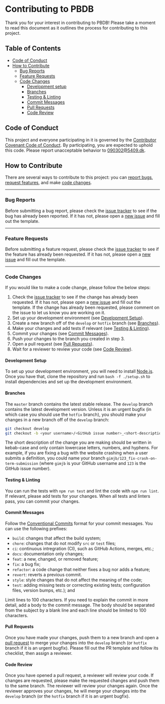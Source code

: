 # Contributing to PBDB

Thank you for your interest in contributing to PBDB! Please take a moment to
read this document as it outlines the process for contributing to this project.

## Table of Contents

- [Code of Conduct](#code-of-conduct)
- [How to Contribute](#how-to-contribute)
  - [Bug Reports](#bug-reports)
  - [Feature Requests](#feature-requests)
  - [Code Changes](#code-changes)
    - [Development setup](#development-setup)
    - [Branches](#branches)
    - [Testing & Linting](#testing--linting)
    - [Commit Messages](#commit-messages)
    - [Pull Requests](#pull-requests)
    - [Code Review](#code-review)

## Code of Conduct

This project and everyone participating in it is governed by the
[Contributor Covenant Code of Conduct](CODE_OF_CONDUCT.md). By participating,
you are expected to uphold this code. Please report unacceptable behavior to
<090302@5409.dk>.

## How to Contribute

There are several ways to contribute to this project: you can
[report bugs](#bug-reports), [request features](#feature-requests), and make
[code changes](#code-changes).

---

### Bug Reports

Before submitting a bug report, please check the [issue tracker] to see if the
bug has already been reported. If it has not, please open a [new issue] and fill
out the template.

---

### Feature Requests

Before submitting a feature request, please check the [issue tracker] to see if
the feature has already been requested. If it has not, please open a [new issue]
and fill out the template.

---

### Code Changes

If you would like to make a code change, please follow the below steps:

1. Check the [issue tracker] to see if the change has already been requested.
   If it has not, please open a [new issue] and fill out the template. If the
   change has already been requested, please comment on the issue to let us know
   you are working on it.
2. Set up your development environment (see
   [Development Setup](#development-setup)).
3. Create a new branch off of the `develop` or `hotfix` branch (see
   [Branches](#branches)).
4. Make your changes and add tests if relevant
   (see [Testing & Linting](#testing--linting)).
5. Commit your changes (see [Commit Messages](#commit-messages)).
6. Push your changes to the branch you created in step 3.
7. Open a pull request (see [Pull Requests](#pull-requests)).
8. Wait for a reviewer to review your code (see [Code Review](#code-review)).

#### Development Setup

To set up your development environment, you will need to install
[Node.js](https://nodejs.org/en/). Once you have that, clone the repository and
run `bash -f ./setup.sh` to install dependencies and set up the development
environment.

#### Branches

The `master` branch contains the latest stable release. The `develop` branch
contains the latest development version. Unless it is an urgent bugfix (in which
case you should use the `hotfix` branch), you should make your changes in a new
branch off of the `develop` branch:

```bash
git checkout develop
git checkout -b <your username>/<GitHub issue number>_<short-description>
```

The short description of the change you are making should be written in
kebab-case and only contain lowercase letters, numbers, and hyphens. For
example, if you are fixing a bug with the website crashing when a user submits
a definition, you could name your branch `gimjb/123_fix-crash-on-term-submission`
(where `gimjb` is your GitHub username and `123` is the GitHub issue number).

#### Testing & Linting

You can run the tests with `npm run test` and lint the code with `npm run lint`.
If relevant, please add tests for your changes. When all tests and linters pass,
you can commit your changes.

#### Commit Messages

Follow the
[Conventional Commits](https://www.conventionalcommits.org/en/v1.0.0/) format
for your commit messages. You can use the following prefixes:

- `build`: changes that affect the build system;
- `chore`: changes that do not modify `src` or `test` files;
- `ci`: continuous intregration (CI), such as GitHub Actions, merges, etc.;
- `docs`: documentation only changes;
- `feat`: a new, changed, or removed feature;
- `fix`: a bug fix;
- `refactor`: a code change that neither fixes a bug nor adds a feature;
- `revert`: reverts a previous commit.
- `style`: style changes that do not affect the meaning of the code;
- `test`: adding missing tests or correcting existing tests;
  configuration files, version bumps, etc.); and

Limit lines to 100 characters. If you need to explain the commit in more detail,
add a body to the commit message. The body should be separated from the subject
by a blank line and each line should be limited to 100 characters.

#### Pull Requests

Once you have made your changes, push them to a new branch and open a
[pull request](../../pulls) to merge your changes into the `develop`
branch (or `hotfix` branch if it is an urgent bugfix). Please fill out the
PR template and follow its checklist, then assign a reviewer.

#### Code Review

Once you have opened a pull request, a reviewer will review your code. If
changes are requested, please make the requested changes and push them to the
same branch. The reviewer will review your changes again. Once the reviewer
approves your changes, he will merge your changes into the `develop` branch (or
the `hotfix` branch if it is an urgent bugfix).

[issue tracker]: ../issues
[new issue]: ../issues/new
